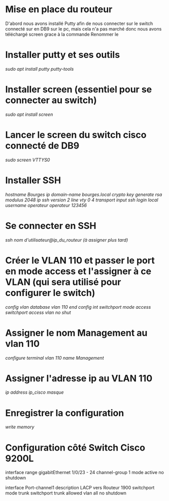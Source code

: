 # Mise en place du routeur 
D'abord nous avons installé Putty afin de nous connecter sur le switch connecté sur en DB9 sur le pc, mais cela n'a pas marché donc nous avons téléchargé screen grace à la commande
Renommer le 

# Installer putty et ses outils
*sudo apt install putty putty-tools* 
# Installer screen (essentiel pour se connecter au switch)
*sudo apt install screen*
# Lancer le screen du switch cisco connecté de DB9
*sudo screen VTTYS0*
# Installer SSH 
*hostname Bourges*
*ip domain-name bourges.local*
*crypto key generate rsa modulus 2048*
*ip ssh version 2*
*line vty 0 4*
*transport input ssh*
*login local*
*username operateur operateur 123456*

# Se connecter en SSH 
*ssh nom d'utilisateur@ip_du_routeur (à assigner plus tard)*
# Créer le VLAN 110 et passer le port en mode access et l'assigner à ce VLAN (qui sera utilisé pour configurer le switch)
*config*
*vlan database* 
*vlan 110* 
*end*
*config*
*int*
*switchport mode access*
*switchport access vlan*
*no shut*
# Assigner le nom Management au vlan 110
*configure terminal*
*vlan 110*
*name Management*
# Assigner l'adresse ip au VLAN 110 
*ip address ip_cisco masque* 
# Enregistrer la configuration
*write memory*
# Configuration côté Switch Cisco 9200L
interface range gigabitEthernet 1/0/23 - 24
 channel-group 1 mode active
 no shutdown

 interface Port-channel1
 description LACP vers Routeur 1900
 switchport mode trunk 
 switchport trunk allowed vlan all
 no shutdown